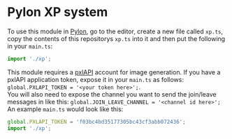 # Pylon XP system
To use this module in [Pylon](https://pylon.bot/), go to the editor, create a new file called `xp.ts`, copy the contents of this repositorys `xp.ts` into it and then put the following in your `main.ts`:
```ts
import './xp';
```

This module requires a [pxlAPI](https://pxlapi.dev/) account for image generation. 
If you have a pxlAPI application token, expose it in your `main.ts` as follows: `global.PXLAPI_TOKEN = '<your token here>';`.  
You will also need to expose the channel you want to send the join/leave messages in like this: `global.JOIN_LEAVE_CHANNEL = '<channel id here>';`
An example `main.ts` would look like this:
```ts
global.PXLAPI_TOKEN = 'f03bc4bd35177305bc43cf3abb072436';
import './xp';
```
